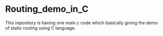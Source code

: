 # Routing_demo_in_C
This repository is having one main.c code which basically giving the demo of static routing using C language.
